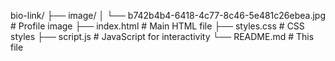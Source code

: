 bio-link/
├── image/
│   └── b742b4b4-6418-4c77-8c46-5e481c26ebea.jpg  # Profile image
├── index.html                                     # Main HTML file
├── styles.css                                     # CSS styles
├── script.js                                      # JavaScript for interactivity
└── README.md                                      # This file
 
